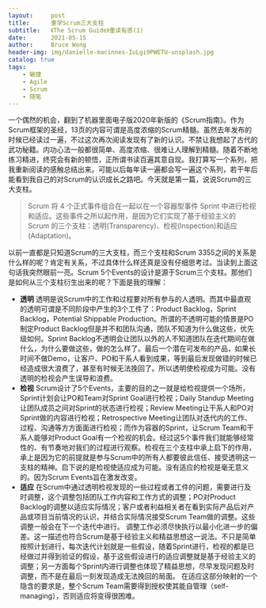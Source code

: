 ```yaml
---
layout:     post
title:      重学Scrum三大支柱 
subtitle:   《The Scrum Guide》重读有感(1)
date:       2021-05-15
author:     Bruce Wong
header-img: img/danielle-macinnes-IuLgi9PWETU-unsplash.jpg  
catalog: true
tags:
    - 敏捷
    - Agile
    - Scrum
    - 随笔
---
```

  
一个偶然的机会，翻到了机器里面电子版2020年新版的《Scrum指南》。作为Scrum框架的圣经，13页的内容可谓是高度浓缩的Scrum精髓。虽然去年发布的时候已经读过一遍，不过这次再次阅读发现有了新的认识。不禁让我想起了古代的武功秘籍。内功心法一般都很简单、高度浓缩、很难让人理解到精髓。随着不断地练习精进，终究会有新的顿悟，正所谓书读百遍其意自现。我打算写一个系列，把我重新阅读的感触总结出来。可能以后每年读一遍都会写一遍这个系列，若干年后能看到我自己的对Scrum的认识成长之路吧。今天就是第一篇，说说Scrum的三大支柱。   

> Scrum 将 4 个正式事件组合在一起以在一个容器型事件 Sprint 中进行检视和适应。这些事件之所以起作用，是因为它们实现了基于经验主义的 Scrum 的三个支柱：透明(Transparency)、检视(Inspection)和适应(Adaptation)。  

以前一直都是只知道Scrum的三大支柱，而三个支柱和Scrum 3355之间的关系是什么样的呢？肯定有关系，不过具体什么样还真是没有仔细思考过。当读到上面这句话我突然眼前一亮。Scrum 5个Events的设计是源于Scrum三个支柱。那他们是如何从三个支柱衍生出来的呢？下面是我的理解：  

+ **透明** 透明是说Scrum中的工作和过程要对所有参与的人透明。而其中最直观的透明可谓是不同阶段中产生的3个工件了：Product Backlog，Sprint Backlog，Potential Shippable Production。所谓的不透明可能的情景是PO制定Product Backlog但是并不和团队沟通，团队不知道为什么做这些，优先级如何。Sprint Backlog不透明会让团队以外的人不知道团队在迭代期间在做什么，为什么要做这些，做的怎么样了。最后一个潜在可发布的产品，如果长时间不做Demo，让客户、PO和干系人看到成果，等到最后发现做错的时候已经造成很大浪费了，甚至有时候无法挽回了。所以透明使检视成为可能。没有透明的检视会产生误导和浪费。  
+ **检视** Scrum设计了5个Events，主要的目的之一就是给检视提供一个场所，Sprint计划会让PO和Team对Sprint Goal进行检视；Daily Standup Meeting让团队成员之间对Sprint的状态进行检视；Review Meeting让干系人和PO对Sprint做的内容进行检视；Retrospective Meeting让团队对迭代内的工作、过程、沟通等方方面面进行检视；而作为容器的Sprint，让Scrum Team和干系人能够对Product Goal有一个检视的机会。经过这5个事件我们就能够经常性的、有节奏地对我们的过程进行观察。检视在三个支柱中承上启下的作用，承上是因为它的前提就是参与Scrum中的所有人都要彼此信任、接受透明这一支柱的精神。启下说的是检视使适应成为可能。没有适应的检视是毫无意义的。因为Scrum Events旨在激发改变。   
+ **适应** 在Scrum中通过透明检视发现的一些过程或者工件的问题，需要进行及时调整，这个调整包括团队工作内容和工作方式的调整；PO对Product Backlog的调整以适应实际情况；客户或者利益相关者在看到实际产品后对产品或项目当前情况的认识，并结合实际情况接受Scrum Team做的调整。这些调整一般会在下一个迭代中进行。 调整工作必须尽快执行以最小化进一步的偏差。这一描述也符合Scrum是基于经验主义和精益思想这一说法。不只是简单按照计划进行，每次迭代计划就是一些假设，随着Sprint进行，检视的都是已经做过并得到验证的假设，基于这些假设进行的适应调整就是基于经验主义的调整；另一方面每个Sprint内进行调整也体现了精益思想，尽早发现问题及时调整，而不是在最后一刻发现造成无法挽回的局面。
在适应这部分映射的一个隐含的要求是，整个Scrum Team需要得到授权使其能自管理（self-managing），否则适应将变得很困难。
